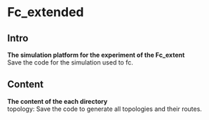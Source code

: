 # Fc_extended
## Intro
**The simulation platform for the experiment of the Fc_extent**  
Save the code for the simulation used to fc.  

## Content  
**The content of the each directory**  
topology: Save the code to generate all topologies and their routes.  








